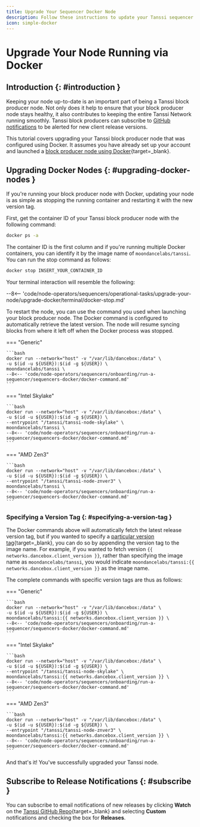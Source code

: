 ```yaml
---
title: Upgrade Your Sequencer Docker Node
description: Follow these instructions to update your Tanssi sequencer node running via Docker to the latest version of the Tanssi client software.
icon: simple-docker
---
```


# Upgrade Your Node Running via Docker

## Introduction {: #introduction }

Keeping your node up-to-date is an important part of being a Tanssi block producer node. Not only does it help to ensure that your block producer node stays healthy, it also contributes to keeping the entire Tanssi Network running smoothly. Tanssi block producers can subscribe to [GitHub notifications](#subscribe) to be alerted for new client release versions.

This tutorial covers upgrading your Tanssi block producer node that was configured using Docker. It assumes you have already set up your account and launched a [block producer node using Docker](/node-operators/sequencers/onboarding/run-a-sequencer/sequencers-docker/){target=\_blank}.

## Upgrading Docker Nodes {: #upgrading-docker-nodes }

If you're running your block producer node with Docker, updating your node is as simple as stopping the running container and restarting it with the new version tag.

First, get the container ID of your Tanssi block producer node with the following command:

```bash
docker ps -a
```

The container ID is the first column and if you're running multiple Docker containers, you can identify it by the image name of `moondancelabs/tanssi`. You can run the stop command as follows:

```bash
docker stop INSERT_YOUR_CONTAINER_ID
```

Your terminal interaction will resemble the following:

--8<-- 'code/node-operators/sequencers/operational-tasks/upgrade-your-node/upgrade-docker/terminal/docker-stop.md'

To restart the node, you can use the command you used when launching your block producer node. The Docker command is configured to automatically retrieve the latest version. The node will resume syncing blocks from where it left off when the Docker process was stopped.  

=== "Generic"

    ```bash
    docker run --network="host" -v "/var/lib/dancebox:/data" \
    -u $(id -u ${USER}):$(id -g ${USER}) \
    moondancelabs/tanssi \
    --8<-- 'code/node-operators/sequencers/onboarding/run-a-sequencer/sequencers-docker/docker-command.md'
    ```

=== "Intel Skylake"

    ```bash
    docker run --network="host" -v "/var/lib/dancebox:/data" \
    -u $(id -u ${USER}):$(id -g ${USER}) \
    --entrypoint "/tanssi/tanssi-node-skylake" \
    moondancelabs/tanssi \
    --8<-- 'code/node-operators/sequencers/onboarding/run-a-sequencer/sequencers-docker/docker-command.md'
    ```
=== "AMD Zen3"

    ```bash
    docker run --network="host" -v "/var/lib/dancebox:/data" \
    -u $(id -u ${USER}):$(id -g ${USER}) \
    --entrypoint "/tanssi/tanssi-node-znver3" \
    moondancelabs/tanssi \
    --8<-- 'code/node-operators/sequencers/onboarding/run-a-sequencer/sequencers-docker/docker-command.md'
    ```

### Specifying a Version Tag {: #specifying-a-version-tag }

The Docker commands above will automatically fetch the latest release version tag, but if you wanted to specify a [particular version tag](https://hub.docker.com/r/moondancelabs/tanssi/tags){target=\_blank}, you can do so by appending the version tag to the image name. For example, if you wanted to fetch version `{{ networks.dancebox.client_version }}`, rather than specifying the image name as `moondancelabs/tanssi`, you would indicate `moondancelabs/tanssi:{{ networks.dancebox.client_version }}` as the image name.

The complete commands with specific version tags are thus as follows:

=== "Generic"

    ```bash
    docker run --network="host" -v "/var/lib/dancebox:/data" \
    -u $(id -u ${USER}):$(id -g ${USER}) \
    moondancelabs/tanssi:{{ networks.dancebox.client_version }} \
    --8<-- 'code/node-operators/sequencers/onboarding/run-a-sequencer/sequencers-docker/docker-command.md'
    ```

=== "Intel Skylake"

    ```bash
    docker run --network="host" -v "/var/lib/dancebox:/data" \
    -u $(id -u ${USER}):$(id -g ${USER}) \
    --entrypoint "/tanssi/tanssi-node-skylake" \
    moondancelabs/tanssi:{{ networks.dancebox.client_version }} \
    --8<-- 'code/node-operators/sequencers/onboarding/run-a-sequencer/sequencers-docker/docker-command.md'
    ```

=== "AMD Zen3"

    ```bash
    docker run --network="host" -v "/var/lib/dancebox:/data" \
    -u $(id -u ${USER}):$(id -g ${USER}) \
    --entrypoint "/tanssi/tanssi-node-znver3" \
    moondancelabs/tanssi:{{ networks.dancebox.client_version }} \
    --8<-- 'code/node-operators/sequencers/onboarding/run-a-sequencer/sequencers-docker/docker-command.md'
    ```
And that's it! You've successfully upgraded your Tanssi node.

## Subscribe to Release Notifications {: #subscribe }

You can subscribe to email notifications of new releases by clicking **Watch** on the [Tanssi GitHub Repo](https://github.com/moondance-labs/tanssi){target=\_blank} and selecting **Custom** notifications and checking the box for **Releases**.
